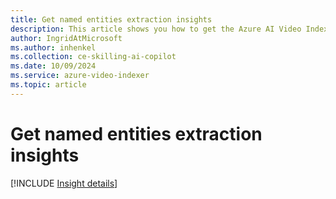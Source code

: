 ```yaml
---
title: Get named entities extraction insights 
description: This article shows you how to get the Azure AI Video Indexer named entities extraction insights.
author: IngridAtMicrosoft
ms.author: inhenkel
ms.collection: ce-skilling-ai-copilot
ms.date: 10/09/2024
ms.service: azure-video-indexer
ms.topic: article
---
```


# Get named entities extraction insights

[!INCLUDE [Insight details](./includes/named-entities.md)]
